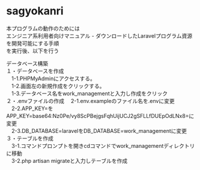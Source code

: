 # sagyokanri

本プログラムの動作のためには<BR>
エンジニア系利用者向けマニュアル - ダウンロードしたLaravelプログラム資源を開発可能にする手順<BR>
を実行後、以下を行う
<P>
データベース構築<BR>
１・データベースを作成<BR>
　1-1.PHPMyAdminにアクセスする。<BR>
　1-2.画面左の新規作成をクリックする。<BR>
　1-3.データベース名をwork_managementと入力し作成をクリック<BR>
２・.envファイルの作成
　2-1.env.exampleのファイル名を.envに変更<BR>
　2-2.APP_KEY=をAPP_KEY=base64:Nz0Pe/vy8ScPBejgsFqhUijUCJ2gSFLLfDUEpOdLNx8=に変更<BR>
　2-3.DB_DATABASE=laravelをDB_DATABASE=work_managementに変更<BR>
３・テーブルを作成<BR>
　3-1.コマンドプロンプトを開きcdコマンドでwork_managementディレクトリに移動<BR>
　3-2.php artisan migrateと入力しテーブルを作成<BR>
